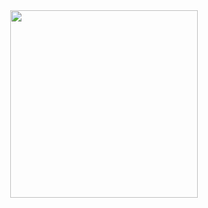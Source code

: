 <div id="header" align="center">
  <img src="https://media.giphy.com/media/LMt9638dO8dftAjtco/giphy.gif" width="300"/>
</div>
